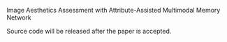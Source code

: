 Image Aesthetics Assessment with Attribute-Assisted Multimodal Memory Network  

Source code will be released after the paper is accepted.
